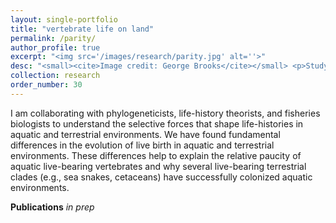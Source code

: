 ```yaml
---
layout: single-portfolio
title: "vertebrate life on land"
permalink: /parity/
author_profile: true
excerpt: "<img src='/images/research/parity.jpg' alt=''>"
desc: "<small><cite>Image credit: George Brooks</cite></small> <p>Studying macroevolutionary patterns associated with live birth and terrestrial modes of existance</p>"
collection: research
order_number: 30
---
```


I am collaborating with phylogeneticists, life-history theorists, and fisheries biologists to understand the selective forces that shape life-histories in aquatic and terrestrial environments. We have found fundamental differences in the evolution of live birth in aquatic and terrestrial environments. These differences help to explain the relative paucity of aquatic live-bearing vertebrates and why several live-bearing terrestrial clades (e.g., sea snakes, cetaceans) have successfully colonized aquatic environments.

**Publications**
_in prep_
